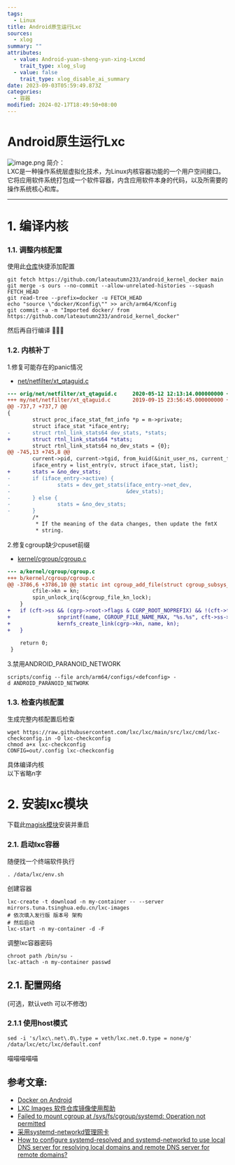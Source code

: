 ```yaml
---
tags:
  - Linux
title: Android原生运行Lxc
sources:
  - xlog
summary: ""
attributes:
  - value: Android-yuan-sheng-yun-xing-Lxcmd
    trait_type: xlog_slug
  - value: false
    trait_type: xlog_disable_ai_summary
date: 2023-09-03T05:59:49.873Z
categories:
  - 容器
modified: 2024-02-17T18:49:50+08:00
---
```


# Android原生运行Lxc

![image.png](https://999-1257394446.cos.ap-hongkong.myqcloud.com/img/images.png)
简介：\
LXC是一种操作系统层虚拟化技术，为Linux内核容器功能的一个用户空间接口。它将应用软件系统打包成一个软件容器，内含应用软件本身的代码，以及所需要的操作系统核心和库。
<!-- more -->
---

# 1. 编译内核
### 1.1. 调整内核配置
使用此[仓库](https://github.com/lateautumn233/android_kernel_docker)快捷添加配置
 ```shell
git fetch https://github.com/lateautumn233/android_kernel_docker main
git merge -s ours --no-commit --allow-unrelated-histories --squash FETCH_HEAD
git read-tree --prefix=docker -u FETCH_HEAD
echo "source \"docker/Kconfig\"" >> arch/arm64/Kconfig
git commit -a -m "Imported docker/ from https://github.com/lateautumn233/android_kernel_docker"
```
然后再自行编译
🥵🥵🥵
### 1.2. 内核补丁
1.修复可能存在的panic情况
- [net/netfilter/xt_qtaguid.c](https://github.com/lateautumn233/android_kernel_oneplus_sm8250/commit/51656fb1d02cbad23208391d1ba052a46d5eacf5)
```patch
--- orig/net/netfilter/xt_qtaguid.c     2020-05-12 12:13:14.000000000 +0300
+++ my/net/netfilter/xt_qtaguid.c       2019-09-15 23:56:45.000000000 +0300
@@ -737,7 +737,7 @@
{
        struct proc_iface_stat_fmt_info *p = m->private;
        struct iface_stat *iface_entry;
-       struct rtnl_link_stats64 dev_stats, *stats;
+       struct rtnl_link_stats64 *stats;
        struct rtnl_link_stats64 no_dev_stats = {0};  
@@ -745,13 +745,8 @@
        current->pid, current->tgid, from_kuid(&init_user_ns, current_fsuid()));
        iface_entry = list_entry(v, struct iface_stat, list);
+       stats = &no_dev_stats; 
-       if (iface_entry->active) {
-               stats = dev_get_stats(iface_entry->net_dev,
-                                     &dev_stats);
-       } else {
-               stats = &no_dev_stats;
-       }
        /*
         * If the meaning of the data changes, then update the fmtX
         * string.
```
2.修复cgroup缺少cpuset前缀
- [kernel/cgroup/cgroup.c](https://github.com/lateautumn233/android_kernel_oneplus_sm8250/commit/14b4f8f5198071c5c6ec8146b4f4d99c9dc5135b)
```patch
--- a/kernel/cgroup/cgroup.c
+++ b/kernel/cgroup/cgroup.c
@@ -3786,6 +3786,10 @@ static int cgroup_add_file(struct cgroup_subsys_state *css, struct cgroup *cgrp,
 		cfile->kn = kn;
 		spin_unlock_irq(&cgroup_file_kn_lock);
 	}
+	if (cft->ss && (cgrp->root->flags & CGRP_ROOT_NOPREFIX) && !(cft->flags & CFTYPE_NO_PREFIX)) {
+				snprintf(name, CGROUP_FILE_NAME_MAX, "%s.%s", cft->ss->name, cft->name);
+				kernfs_create_link(cgrp->kn, name, kn);
+	}
 
 	return 0;
 }
 ```
3.禁用ANDROID_PARANOID_NETWORK

```shell
scripts/config --file arch/arm64/configs/<defconfig> -
d ANDROID_PARANOID_NETWORK
```
### 1.3. 检查内核配置
生成完整内核配置后检查
```shell
wget https://raw.githubusercontent.com/lxc/lxc/main/src/lxc/cmd/lxc-checkconfig.in -O lxc-checkconfig
chmod a+x lxc-checkconfig
CONFIG=out/.config lxc-checkconfig
```

具体编译内核 \
以下省略n字
# 2. 安装lxc模块
下载此[magisk模块](https://qiuqiu233.top/d/linux-deploy/lxc/LxcMagisk.zip)安装并重启

### 2.1. 启动lxc容器
随便找一个终端软件执行
```shell
. /data/lxc/env.sh
```
创建容器
```shell
lxc-create -t download -n my-container -- --server mirrors.tuna.tsinghua.edu.cn/lxc-images
# 依次填入发行版 版本号 架构
# 然后启动
lxc-start -n my-container -d -F
```
调整lxc容器密码
```shell
chroot path /bin/su -
lxc-attach -n my-container passwd
```
## 2.1. 配置网络
(可选，默认veth 可以不修改)
### 2.1.1 使用host模式
```shell
sed -i 's/lxc\.net\.0\.type = veth/lxc.net.0.type = none/g' /data/lxc/etc/lxc/default.conf
```
喵喵喵喵喵

## 参考文章:
- [Docker on Android](https://gist.github.com/FreddieOliveira/efe850df7ff3951cb62d74bd770dce27)
- [LXC Images 软件仓库镜像使用帮助](https://mirrors.tuna.tsinghua.edu.cn/help/lxc-images/)
- [Failed to mount cgroup at /sys/fs/cgroup/systemd: Operation not permitted](https://github.com/lxc/lxc/issues/4072)
- [采用systemd-networkd管理网卡](https://www.cnblogs.com/embedded-linux/p/10540426.html)
- [How to configure systemd-resolved and systemd-networkd to use local DNS server for resolving local domains and remote DNS server for remote domains?](https://unix.stackexchange.com/questions/442598/how-to-configure-systemd-resolved-and-systemd-networkd-to-use-local-dns-server-f)

[]()